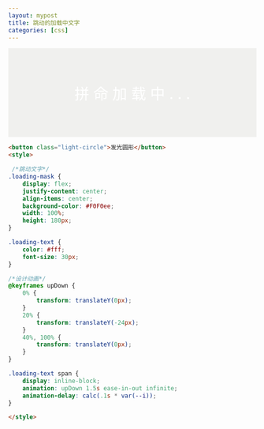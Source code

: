 ```yaml
---
layout: mypost
title: 跳动的加载中文字
categories: [css]
---
```


<div class="loading-mask">
    <div class="loading-text">
        <span style="--i:1">拼</span>
        <span style="--i:2">命</span>
        <span style="--i:3">加</span>
        <span style="--i:4">载</span>
        <span style="--i:5">中</span>
        <span style="--i:6">.</span>
        <span style="--i:7">.</span>
        <span style="--i:8">.</span>
    </div>
</div>

<style>
/*跳动文字*/
.loading-mask {
    display: flex;
    justify-content: center;
    align-items: center;
    background-color: #F0F0ee;
    width: 100%;
    height: 180px;
}

.loading-text {
    color: #fff;
    font-size: 30px;
}

/*设计动画*/
@keyframes upDown {
    0% {
        transform: translateY(0px);
    }
    20% {
        transform: translateY(-24px);
    }
    40%, 100% {
        transform: translateY(0px);
    }
}

.loading-text span {
    display: inline-block;
    animation: upDown 1.5s ease-in-out infinite;
    animation-delay: calc(.1s * var(--i));
}
</style>

```html
<button class="light-circle">发光圆形</button>
<style>

 /*跳动文字*/
.loading-mask {
    display: flex;
    justify-content: center;
    align-items: center;
    background-color: #F0F0ee;
    width: 100%;
    height: 180px;
}

.loading-text {
    color: #fff;
    font-size: 30px;
}

/*设计动画*/
@keyframes upDown {
    0% {
        transform: translateY(0px);
    }
    20% {
        transform: translateY(-24px);
    }
    40%, 100% {
        transform: translateY(0px);
    }
}

.loading-text span {
    display: inline-block;
    animation: upDown 1.5s ease-in-out infinite;
    animation-delay: calc(.1s * var(--i));
}

</style>
```
